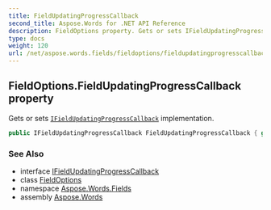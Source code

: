 ```yaml
---
title: FieldUpdatingProgressCallback
second_title: Aspose.Words for .NET API Reference
description: FieldOptions property. Gets or sets IFieldUpdatingProgressCallback implementation in C#.
type: docs
weight: 120
url: /net/aspose.words.fields/fieldoptions/fieldupdatingprogresscallback/
---
```

## FieldOptions.FieldUpdatingProgressCallback property

Gets or sets [`IFieldUpdatingProgressCallback`](../../ifieldupdatingprogresscallback/) implementation.

```csharp
public IFieldUpdatingProgressCallback FieldUpdatingProgressCallback { get; set; }
```

### See Also

* interface [IFieldUpdatingProgressCallback](../../ifieldupdatingprogresscallback/)
* class [FieldOptions](../)
* namespace [Aspose.Words.Fields](../../fieldoptions/)
* assembly [Aspose.Words](../../../)

